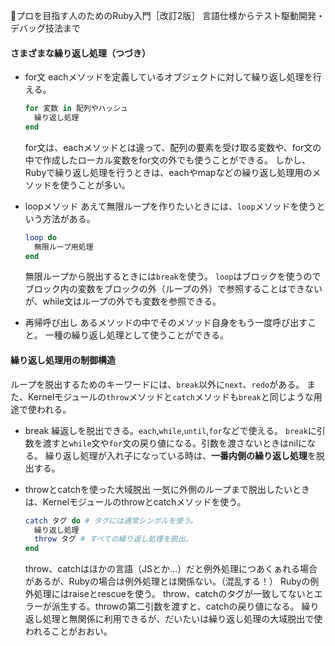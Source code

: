 
📖プロを目指す人のためのRuby入門［改訂2版］ 言語仕様からテスト駆動開発・デバッグ技法まで

#### さまざまな繰り返し処理（つづき）

- for文
  eachメソッドを定義しているオブジェクトに対して繰り返し処理を行える。
  ```ruby
  for 変数 in 配列やハッシュ
    繰り返し処理
  end
  ```
  for文は、eachメソッドとは違って、配列の要素を受け取る変数や、for文の中で作成したローカル変数をfor文の外でも使うことができる。
  しかし、Rubyで繰り返し処理を行うときは、eachやmapなどの繰り返し処理用のメソッドを使うことが多い。

- loopメソッド
  あえて無限ループを作りたいときには、`loop`メソッドを使うという方法がある。
  ```ruby
  loop do
    無限ループ用処理
  end
  ```
  無限ループから脱出するときには`break`を使う。
  `loop`はブロックを使うのでブロック内の変数をブロックの外（ループの外）で参照することはできないが、while文はループの外でも変数を参照できる。

- 再帰呼び出し
  あるメソッドの中でそのメソッド自身をもう一度呼び出すこと。
  一種の繰り返し処理として使うことができる。

#### 繰り返し処理用の制御構造

ループを脱出するためのキーワードには、`break`以外に`next`、`redo`がある。
また、Kernelモジュールの`throw`メソッドと`catch`メソッドも`break`と同じような用途で使われる。
- break
  繰返しを脱出できる。`each`,`while`,`until`,`for`などで使える。
  `break`に引数を渡すと`while`文や`for`文の戻り値になる。引数を渡さないときはnilになる。
  繰り返し処理が入れ子になっている時は、**一番内側の繰り返し処理**を脱出する。

- throwとcatchを使った大域脱出
  一気に外側のループまで脱出したいときは、Kernelモジュールのthrowとcatchメソッドを使う。
  ```ruby
  catch タグ do # タグには通常シンボルを使う。
    繰り返し処理
    throw タグ # すべての繰り返し処理を脱出。
  end
  ```
  throw、catchはほかの言語（JSとか…）だと例外処理につあくぁれる場合があるが、Rubyの場合は例外処理とは関係ない。（混乱する！）
  Rubyの例外処理にはraiseとrescueを使う。
  throw、catchのタグが一致してないとエラーが派生する。throwの第二引数を渡すと、catchの戻り値になる。
  繰り返し処理と無関係に利用できるが、だいたいは繰り返し処理の大域脱出で使われることがおおい。

  
